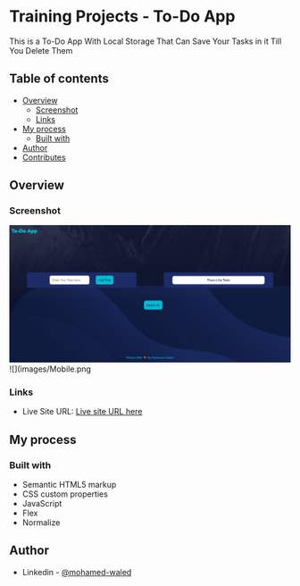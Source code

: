# Training Projects - To-Do App

This is a To-Do App With Local Storage That Can Save Your Tasks in it Till You Delete Them

## Table of contents

- [Overview](#overview)
  - [Screenshot](#screenshot)
  - [Links](#links)
- [My process](#my-process)
  - [Built with](#built-with)
- [Author](#author)
- [Contributes](#contributes)

## Overview

### Screenshot

![](images/Desktop.png)
![](images/Mobile.png

### Links

- Live Site URL: [Live site URL here](https://mohamed-waled.github.io/To-Do-App/)

## My process

### Built with

- Semantic HTML5 markup
- CSS custom properties
- JavaScript
- Flex
- Normalize

## Author

- Linkedin - [@mohamed-waled](https://www.linkedin.com/in/mohamed-waled-82a51a1bb/)